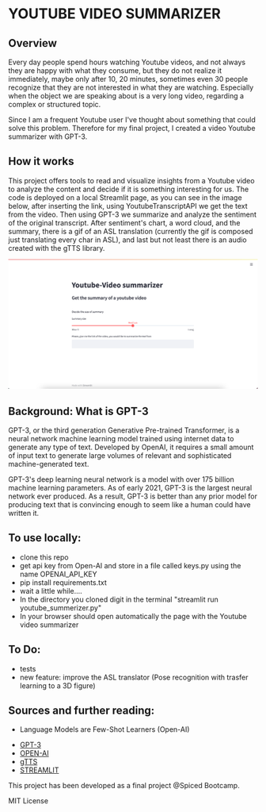 # YOUTUBE VIDEO SUMMARIZER

## Overview

Every day people spend hours watching Youtube videos, and not always they are happy with what they consume,
but they do not realize it immediately, maybe only after 10, 20 minutes, sometimes even 30 people recognize
that they are not interested in what they are watching.
Especially when the object we are speaking about is a very long video, regarding a complex or structured topic.

Since I am a frequent Youtube user I've thought about something that could solve this problem.
Therefore for my final project, I created a video Youtube summarizer with GPT-3.

## How it works

This project offers tools to read and visualize insights from a Youtube video to analyze the content
and decide if it is something interesting for us.
The code is deployed on a local Streamlit page, as you can see in the image below, after inserting the link,
using YoutubeTranscriptAPI we get the text from the video.
Then using GPT-3 we summarize and analyze the sentiment of the original transcript.
After sentiment's chart, a word cloud, and the summary, there is a gif of an ASL translation (currently the gif is composed just translating every char in ASL),
and last but not least there is an audio created with the gTTS library.

<img src="overview.png" width="1000"/>

## Background: What is GPT-3

GPT-3, or the third generation Generative Pre-trained Transformer, is a neural network machine learning model trained using internet data to generate any type of text. Developed by OpenAI, it requires a small amount of input text to generate large volumes of relevant and sophisticated machine-generated text.

GPT-3's deep learning neural network is a model with over 175 billion machine learning parameters. As of early 2021, GPT-3 is the largest neural network ever produced. As a result, GPT-3 is better than any prior model for producing text that is convincing enough to seem like a human could have written it.

## To use locally:

- clone this repo
- get api key from Open-AI and store in a file called keys.py using the name OPENAI_API_KEY
- pip install requirements.txt
- wait a little while....
- In the directory you cloned digit in the terminal "streamlit run youtube_summerizer.py"
- In your browser should open automatically the page with the Youtube video summarizer

## To Do:

- tests
- new feature: improve the ASL translator (Pose recognition with trasfer learning to a 3D figure)

## Sources and further reading:

- Language Models are Few-Shot Learners (Open-AI)

* [GPT-3](https://openai.com/blog/gpt-3-apps/)
* [OPEN-AI](https://openai.com)
* [gTTS](https://pypi.org/project/gTTS/)
* [STREAMLIT](https://streamlit.io)

This project has been developed as a final project @Spiced Bootcamp.

MIT License
